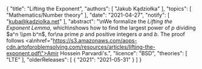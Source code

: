 {
    "title": "Lifting the Exponent",
    "authors": [
        "Jakub Kądziołka"
    ],
    "topics": [
        "Mathematics/Number theory"
    ],
    "date": "2021-04-27",
    "notify": [
        "kuba@kadziolka.net"
    ],
    "abstract": "\nWe formalize the <i>Lifting the Exponent Lemma</i>, which\nshows how to find the largest power of $p$ dividing $a^n \\pm b^n$, for\na prime $p$ and positive integers $a$ and $b$. The proof follows <a\nhref=\"https://s3.amazonaws.com/aops-cdn.artofproblemsolving.com/resources/articles/lifting-the-exponent.pdf\">Amir Hossein Parvardi's</a>.",
    "licence": "BSD",
    "theories": [
        "LTE"
    ],
    "olderReleases": [
        {
            "2021": "2021-05-31"
        }
    ]
}